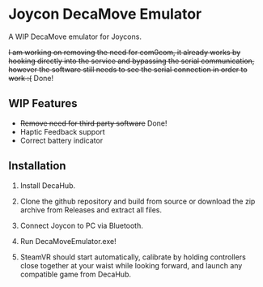 # Joycon DecaMove Emulator
A WIP DecaMove emulator for Joycons. 

~~I am working on removing the need for com0com, it already works by hooking directly into the service and bypassing the serial communication, however the software still needs to see the serial connection in order to work :(~~ Done!

## WIP Features

- ~~Remove need for third party software~~ Done!
- Haptic Feedback support
- Correct battery indicator

## Installation

1. Install DecaHub.

2. Clone the github repository and build from source or download the zip archive from Releases and extract all files.

3. Connect Joycon to PC via Bluetooth.

4. Run DecaMoveEmulator.exe!

5. SteamVR should start automatically, calibrate by holding controllers close together at your waist while looking forward, and launch any compatible game from DecaHub. 


